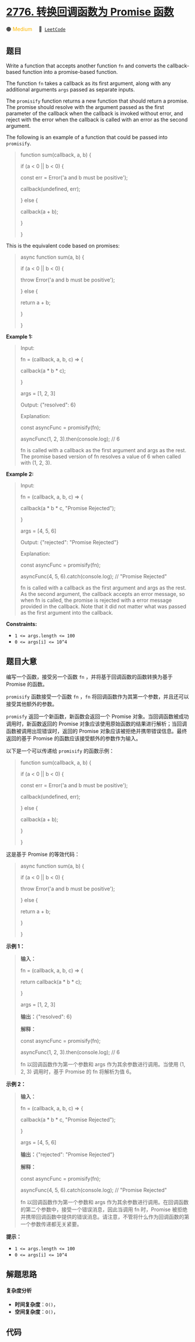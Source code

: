 # [2776. 转换回调函数为 Promise 函数](https://leetcode.com/problems/convert-callback-based-function-to-promise-based-function)

🟠 <font color=#ffb800>Medium</font>&emsp; 🔗&ensp;[`LeetCode`](https://leetcode.com/problems/convert-callback-based-function-to-promise-based-function)

## 题目

Write a function that accepts another function `fn` and converts the callback-
based function into a promise-based function.

The function `fn` takes a callback as its first argument, along with any
additional arguments `args` passed as separate inputs.

The `promisify` function returns a new function that should return a promise.
The promise should resolve with the argument passed as the first parameter of
the callback when the callback is invoked without error, and reject with the
error when the callback is called with an error as the second argument.

The following is an example of a function that could be passed into
`promisify`.

> 
> 
> 
> 
> 
> function sum(callback, a, b) {
> 
>   if (a < 0 || b < 0) {
> 
> > 
> const err = Error('a and b must be positive');
> 
> > 
> callback(undefined, err);
> 
>   } else {
> 
> > 
> callback(a + b);
> 
>   }
> 
> }
> 
> 

This is the equivalent code based on promises:

> 
> 
> 
> 
> 
> async function sum(a, b) {
> 
>   if (a < 0 || b < 0) {
> 
> > 
> throw Error('a and b must be positive');
> 
>   } else {
> 
> > 
> return a + b;
> 
>   }
> 
> }
> 
> 



**Example 1:**

> Input: 
> 
> fn = (callback, a, b, c) => {
> 
> > 
> callback(a * b * c);
> 
> }
> 
> args = [1, 2, 3]
> 
> Output: {"resolved": 6}
> 
> Explanation: 
> 
> const asyncFunc = promisify(fn);
> 
> asyncFunc(1, 2, 3).then(console.log); // 6
> 
> 
> 
> fn is called with a callback as the first argument and args as the rest. The promise based version of fn resolves a value of 6 when called with (1, 2, 3).

**Example 2:**

> Input: 
> 
> fn = (callback, a, b, c) => {
> 
> > 
> callback(a * b * c, "Promise Rejected");
> 
> }
> 
> args = [4, 5, 6]
> 
> Output: {"rejected": "Promise Rejected"}
> 
> Explanation: 
> 
> const asyncFunc = promisify(fn);
> 
> asyncFunc(4, 5, 6).catch(console.log); // "Promise Rejected"
> 
> 
> 
> fn is called with a callback as the first argument and args as the rest. As the second argument, the callback accepts an error message, so when fn is called, the promise is rejected with a error message provided in the callback. Note that it did not matter what was passed as the first argument into the callback.

**Constraints:**

  * `1 <= args.length <= 100`
  * `0 <= args[i] <= 10^4`


## 题目大意

编写一个函数，接受另一个函数 `fn` ，并将基于回调函数的函数转换为基于 Promise 的函数。

`promisify` 函数接受一个函数 `fn` ，`fn` 将回调函数作为其第一个参数，并且还可以接受其他额外的参数。

`promisfy` 返回一个新函数，新函数会返回一个 Promise 对象。当回调函数被成功调用时，新函数返回的 Promise
对象应该使用原始函数的结果进行解析；当回调函数被调用出现错误时，返回的 Promise 对象应该被拒绝并携带错误信息。最终返回的基于 Promise
的函数应该接受额外的参数作为输入。

以下是一个可以传递给 `promisify` 的函数示例：

> 
> 
> 
> 
> 
> function sum(callback, a, b) {
> 
>   if (a < 0 || b < 0) {
> 
> > 
> const err = Error('a and b must be positive');
> 
> > 
> callback(undefined, err);
> 
>   } else {
> 
> > 
> callback(a + b);
> 
>   }
> 
> }
> 
> 

这是基于 Promise 的等效代码：

> 
> 
> 
> 
> 
> async function sum(a, b) {
> 
>   if (a < 0 || b < 0) {
> 
> > 
> throw Error('a and b must be positive');
> 
>   } else {
> 
> > 
> return a + b;
> 
>   }
> 
> }
> 
> 



**示例 1：**

> 
> 
> 
> 
> 
> **输入：**
> 
> fn = (callback, a, b, c) => {
> 
>   return callback(a * b * c);
> 
> }
> 
> args = [1, 2, 3]
> 
> **输出：**{"resolved": 6}
> 
> **解释：**
> 
> const asyncFunc = promisify(fn);
> 
> asyncFunc(1, 2, 3).then(console.log); // 6
> 
> 
> 
> fn 以回调函数作为第一个参数和 args 作为其余参数进行调用。当使用 (1, 2, 3) 调用时，基于 Promise 的 fn 将解析为值 6。
> 
> 

**示例 2：**

> 
> 
> 
> 
> 
> **输入：**
> 
> fn = (callback, a, b, c) => {
> 
>   callback(a * b * c, "Promise Rejected");
> 
> }
> 
> args = [4, 5, 6]
> 
> **输出：**{"rejected": "Promise Rejected"}
> 
> **解释：**
> 
> const asyncFunc = promisify(fn);
> 
> asyncFunc(4, 5, 6).catch(console.log); // "Promise Rejected"
> 
> 
> 
> fn 以回调函数作为第一个参数和 args 作为其余参数进行调用。在回调函数的第二个参数中，接受一个错误消息，因此当调用 fn 时，Promise 被拒绝并携带回调函数中提供的错误消息。请注意，不管将什么作为回调函数的第一个参数传递都无关紧要。
> 
> 



**提示：**

  * `1 <= args.length <= 100`
  * `0 <= args[i] <= 10^4`


## 解题思路

#### 复杂度分析

- **时间复杂度**：`O()`，
- **空间复杂度**：`O()`，

## 代码

```javascript

```